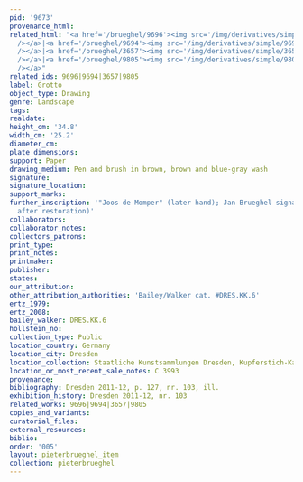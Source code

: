 ```yaml
---
pid: '9673'
provenance_html:
related_html: "<a href='/brueghel/9696'><img src='/img/derivatives/simple/9696/thumbnail.jpg'
  /></a>|<a href='/brueghel/9694'><img src='/img/derivatives/simple/9694/thumbnail.jpg'
  /></a>|<a href='/brueghel/3657'><img src='/img/derivatives/simple/3657/thumbnail.jpg'
  /></a>|<a href='/brueghel/9805'><img src='/img/derivatives/simple/9805/thumbnail.jpg'
  /></a>"
related_ids: 9696|9694|3657|9805
label: Grotto
object_type: Drawing
genre: Landscape
tags:
realdate:
height_cm: '34.8'
width_cm: '25.2'
diameter_cm:
plate_dimensions:
support: Paper
drawing_medium: Pen and brush in brown, brown and blue-gray wash
signature:
signature_location:
support_marks:
further_inscription: '"Joos de Momper" (later hand); Jan Brueghel signature (revealed
  after restoration)'
collaborators:
collaborator_notes:
collectors_patrons:
print_type:
print_notes:
printmaker:
publisher:
states:
our_attribution:
other_attribution_authorities: 'Bailey/Walker cat. #DRES.KK.6'
ertz_1979:
ertz_2008:
bailey_walker: DRES.KK.6
hollstein_no:
collection_type: Public
location_country: Germany
location_city: Dresden
location_collection: Staatliche Kunstsammlungen Dresden, Kupferstich-Kabinett
location_or_most_recent_sale_notes: C 3993
provenance:
bibliography: Dresden 2011-12, p. 127, nr. 103, ill.
exhibition_history: Dresden 2011-12, nr. 103
related_works: 9696|9694|3657|9805
copies_and_variants:
curatorial_files:
external_resources:
biblio:
order: '005'
layout: pieterbrueghel_item
collection: pieterbrueghel
---
```

